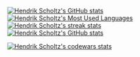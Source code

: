 
[![Hendrik Scholtz's GitHub stats](https://github-readme-stats.vercel.app/api?username=Hendrik2319&show_icons=true&theme=gruvbox&hide_border=true&border_radius=8)](https://github.com/anuraghazra/github-readme-stats)
[![Hendrik Scholtz's Most Used Languages](https://github-readme-stats.vercel.app/api/top-langs/?username=Hendrik2319&layout=compact&theme=gruvbox&hide_border=true&border_radius=8)](https://github.com/anuraghazra/github-readme-stats)  
[![Hendrik Scholtz's streak stats](https://github-readme-streak-stats.herokuapp.com/?user=Hendrik2319&theme=gruvbox&hide_border=true&border_radius=8&card_width=770)](http://github-readme-streak-stats.herokuapp.com/demo/)  
[![Hendrik Scholtz's GitHub stats](https://github-profile-trophy.vercel.app/?username=Hendrik2319&theme=gruvbox&margin-w=15&margin-h=7&no-frame=true&rank=-?&&column=6)](https://github.com/ryo-ma/github-profile-trophy)  

[![Hendrik Scholtz's codewars stats](https://www.codewars.com/users/Hendrik2319/badges/small)](https://www.codewars.com/users/Hendrik2319)  
